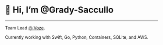 # 👋 Hi, I’m @Grady-Saccullo

---

Team Lead [@ Voze](https://github.com/Voze-HQ).

Currently working with Swift, Go, Python, Containers, SQLite, and AWS.

